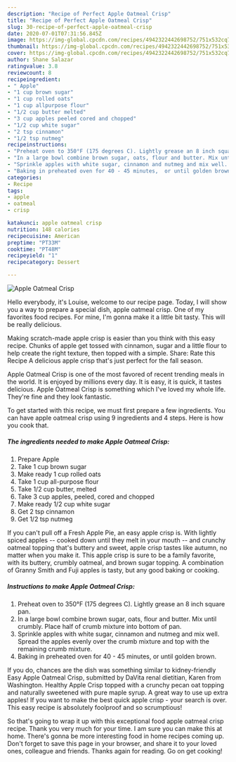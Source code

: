 ```yaml
---
description: "Recipe of Perfect Apple Oatmeal Crisp"
title: "Recipe of Perfect Apple Oatmeal Crisp"
slug: 30-recipe-of-perfect-apple-oatmeal-crisp
date: 2020-07-01T07:31:56.845Z
image: https://img-global.cpcdn.com/recipes/4942322442698752/751x532cq70/apple-oatmeal-crisp-recipe-main-photo.jpg
thumbnail: https://img-global.cpcdn.com/recipes/4942322442698752/751x532cq70/apple-oatmeal-crisp-recipe-main-photo.jpg
cover: https://img-global.cpcdn.com/recipes/4942322442698752/751x532cq70/apple-oatmeal-crisp-recipe-main-photo.jpg
author: Shane Salazar
ratingvalue: 3.8
reviewcount: 8
recipeingredient:
- " Apple"
- "1 cup brown sugar"
- "1 cup rolled oats"
- "1 cup allpurpose flour"
- "1/2 cup butter melted"
- "3 cup apples peeled cored and chopped"
- "1/2 cup white sugar"
- "2 tsp cinnamon"
- "1/2 tsp nutmeg"
recipeinstructions:
- "Preheat oven to 350°F (175 degrees C). Lightly grease an 8 inch square pan."
- "In a large bowl combine brown sugar, oats, flour and butter. Mix until crumbly. Place half of crumb mixture into bottom of pan."
- "Sprinkle apples with white sugar, cinnamon and nutmeg and mix well. Spread the apples evenly over the crumb mixture and top with the remaining crumb mixture."
- "Baking in preheated oven for 40 - 45 minutes,  or until golden brown."
categories:
- Recipe
tags:
- apple
- oatmeal
- crisp

katakunci: apple oatmeal crisp 
nutrition: 148 calories
recipecuisine: American
preptime: "PT33M"
cooktime: "PT48M"
recipeyield: "1"
recipecategory: Dessert

---
```



![Apple Oatmeal Crisp](https://img-global.cpcdn.com/recipes/4942322442698752/751x532cq70/apple-oatmeal-crisp-recipe-main-photo.jpg)

Hello everybody, it's Louise, welcome to our recipe page. Today, I will show you a way to prepare a special dish, apple oatmeal crisp. One of my favorites food recipes. For mine, I'm gonna make it a little bit tasty. This will be really delicious.

Making scratch-made apple crisp is easier than you think with this easy recipe. Chunks of apple get tossed with cinnamon, sugar and a little flour to help create the right texture, then topped with a simple. Share: Rate this Recipe A delicious apple crisp that&#39;s just perfect for the fall season.

Apple Oatmeal Crisp is one of the most favored of recent trending meals in the world. It is enjoyed by millions every day. It is easy, it is quick, it tastes delicious. Apple Oatmeal Crisp is something which I've loved my whole life. They're fine and they look fantastic.


To get started with this recipe, we must first prepare a few ingredients. You can have apple oatmeal crisp using 9 ingredients and 4 steps. Here is how you cook that.

##### The ingredients needed to make Apple Oatmeal Crisp:

1. Prepare  Apple
1. Take 1 cup brown sugar
1. Make ready 1 cup rolled oats
1. Take 1 cup all-purpose flour
1. Take 1/2 cup butter, melted
1. Take 3 cup apples, peeled, cored and chopped
1. Make ready 1/2 cup white sugar
1. Get 2 tsp cinnamon
1. Get 1/2 tsp nutmeg


If you can&#39;t pull off a Fresh Apple Pie, an easy apple crisp is. With lightly spiced apples -- cooked down until they melt in your mouth -- and crunchy oatmeal topping that&#39;s buttery and sweet, apple crisp tastes like autumn, no matter when you make it. This apple crisp is sure to be a family favorite, with its buttery, crumbly oatmeal, and brown sugar topping. A combination of Granny Smith and Fuji apples is tasty, but any good baking or cooking. 

##### Instructions to make Apple Oatmeal Crisp:

1. Preheat oven to 350°F (175 degrees C). Lightly grease an 8 inch square pan.
1. In a large bowl combine brown sugar, oats, flour and butter. Mix until crumbly. Place half of crumb mixture into bottom of pan.
1. Sprinkle apples with white sugar, cinnamon and nutmeg and mix well. Spread the apples evenly over the crumb mixture and top with the remaining crumb mixture.
1. Baking in preheated oven for 40 - 45 minutes,  or until golden brown.


If you do, chances are the dish was something similar to kidney-friendly Easy Apple Oatmeal Crisp, submitted by DaVita renal dietitian, Karen from Washington. Healthy Apple Crisp topped with a crunchy pecan oat topping and naturally sweetened with pure maple syrup. A great way to use up extra apples! If you want to make the best quick apple crisp - your search is over. This easy recipe is absolutely foolproof and so scrumptious! 

So that's going to wrap it up with this exceptional food apple oatmeal crisp recipe. Thank you very much for your time. I am sure you can make this at home. There's gonna be more interesting food in home recipes coming up. Don't forget to save this page in your browser, and share it to your loved ones, colleague and friends. Thanks again for reading. Go on get cooking!
